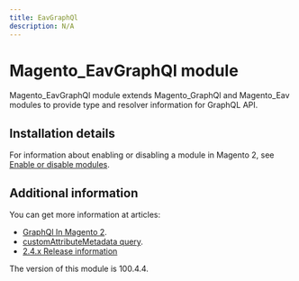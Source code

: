 ```yaml
---
title: EavGraphQl
description: N/A
---
```


# Magento_EavGraphQl module

Magento_EavGraphQl module extends Magento_GraphQl and Magento_Eav modules to provide type and resolver information for GraphQL API.

## Installation details

For information about enabling or disabling a module in Magento 2, see [Enable or disable modules](https://experienceleague.adobe.com/docs/commerce-operations/installation-guide/tutorials/manage-modules.html).

## Additional information

You can get more information at articles:

- [GraphQl In Magento 2](https://developer.adobe.com/commerce/webapi/graphql/).
- [customAttributeMetadata query](https://developer.adobe.com/commerce/webapi/graphql/schema/store/queries/custom-attribute-metadata/).
- [2.4.x Release information](https://experienceleague.adobe.com/docs/commerce-operations/release/notes/overview.html)

<InlineAlert slots="text" />
The version of this module is 100.4.4.
